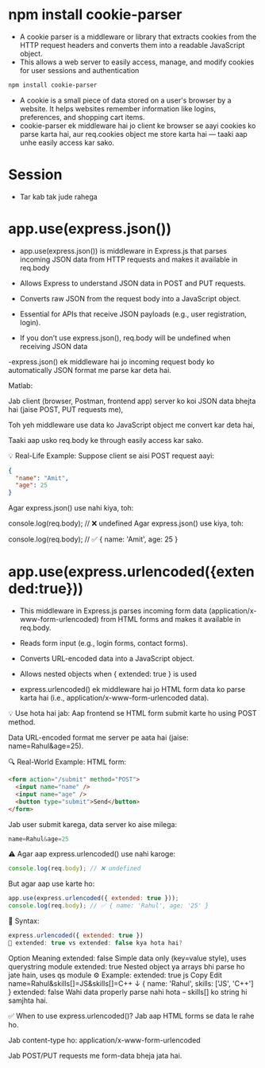 # npm install cookie-parser
- A cookie parser is a middleware or library that extracts cookies from the HTTP request headers and converts them into a readable JavaScript object. 
- This allows a web server to easily access, manage, and modify cookies for user sessions and authentication

```bash
npm install cookie-parser

```

- A cookie is a small piece of data stored on a user's browser by a website. It helps websites remember information like logins, preferences, and shopping cart items.
- cookie-parser ek middleware hai jo client ke browser se aayi cookies ko parse karta hai, aur req.cookies object me store karta hai — taaki aap unhe easily access kar sako.


# Session
- Tar kab tak jude rahega

# app.use(express.json())
- app.use(express.json()) is middleware in Express.js that parses incoming JSON data from HTTP requests and makes it available in req.body
- Allows Express to understand JSON data in POST and PUT requests.
- Converts raw JSON from the request body into a JavaScript object.
- Essential for APIs that receive JSON payloads (e.g., user registration, login).

- If you don’t use express.json(), req.body will be undefined when receiving JSON data


-express.json() ek middleware hai jo incoming request body ko automatically JSON format me parse kar deta hai.

Matlab:

Jab client (browser, Postman, frontend app) server ko koi JSON data bhejta hai (jaise POST, PUT requests me),

Toh yeh middleware use data ko JavaScript object me convert kar deta hai,

Taaki aap usko req.body ke through easily access kar sako.


💡 Real-Life Example:
Suppose client se aisi POST request aayi:
```json
{
  "name": "Amit",
  "age": 25
}
```
Agar express.json() use nahi kiya, toh:


console.log(req.body); // ❌ undefined
Agar express.json() use kiya, toh:

console.log(req.body); // ✅ { name: 'Amit', age: 25 }



# app.use(express.urlencoded({extended:true}))
- This middleware in Express.js parses incoming form data (application/x-www-form-urlencoded) from HTML forms and makes it available in req.body.
- Reads form input (e.g., login forms, contact forms).
- Converts URL-encoded data into a JavaScript object.
- Allows nested objects when { extended: true } is used


- express.urlencoded() ek middleware hai jo HTML form data ko parse karta hai (i.e., application/x-www-form-urlencoded data).

💡 Use hota hai jab:
Aap frontend se HTML form submit karte ho using POST method.

Data URL-encoded format me server pe aata hai (jaise: name=Rahul&age=25).

🔍 Real-World Example:
HTML form:
```html
<form action="/submit" method="POST">
  <input name="name" />
  <input name="age" />
  <button type="submit">Send</button>
</form>
```
Jab user submit karega, data server ko aise milega:

```js
name=Rahul&age=25
```
⚠️ Agar aap express.urlencoded() use nahi karoge:
```js
console.log(req.body); // ❌ undefined
```
But agar aap use karte ho:

```js
app.use(express.urlencoded({ extended: true }));
console.log(req.body); // ✅ { name: 'Rahul', age: '25' }
```
🔧 Syntax:
```js
express.urlencoded({ extended: true })
🧠 extended: true vs extended: false kya hota hai?
```

Option	Meaning
extended: false	Simple data only (key=value style), uses querystring module
extended: true	Nested object ya arrays bhi parse ho jate hain, uses qs module
⚙️ Example:
extended: true
js
Copy
Edit
name=Rahul&skills[]=JS&skills[]=C++
↓
{ name: 'Rahul', skills: ['JS', 'C++'] }
extended: false
Wahi data properly parse nahi hota – skills[] ko string hi samjhta hai.

✅ When to use express.urlencoded()?
Jab aap HTML forms se data le rahe ho.

Jab content-type ho: application/x-www-form-urlencoded

Jab POST/PUT requests me form-data bheja jata hai.





